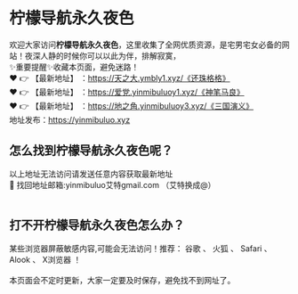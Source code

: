 # 柠檬导航永久夜色
欢迎大家访问**柠檬导航永久夜色**，这里收集了全网优质资源，是宅男宅女必备的网站！夜深人静的时候你可以以此为伴，排解寂寞，<br>
✨重要提醒✨收藏本页面，避免迷路！<br>
❤️ 👉 【最新地址】 ：https://天之大.ymbly1.xyz/《还珠格格》<br>
❤️ 👉 【最新地址】 ：https://爱党.yinmibuluoy1.xyz/《神笔马良》<br>
❤️ 👉 【最新地址】 ：https://地之角.yinmibuluoy3.xyz/《三国演义》<br>
地址发布：https://yinmibuluo.xyz<br>
## 怎么找到**柠檬导航永久夜色**呢？<br>
以上地址无法访问请发送任意内容获取最新地址<br>
📧 找回地址邮箱:yinmibuluo艾特gmail.com （艾特换成@）<br><br>
## 打不开**柠檬导航永久夜色**怎么办？
某些浏览器屏蔽敏感内容,可能会无法访问！推荐： 谷歌 、 火狐 、 Safari 、 Alook 、 X浏览器 ！<br><br>
本页面会不定时更新，大家一定要及时保存，避免找不到网址了。
